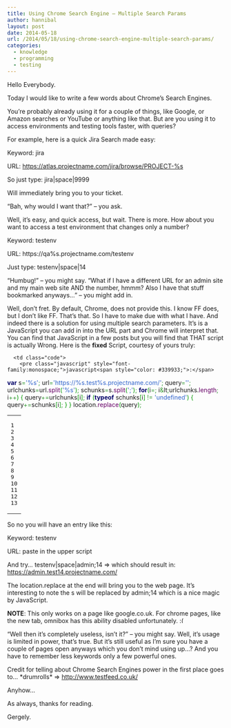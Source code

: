 ```yaml
---
title: Using Chrome Search Engine – Multiple Search Params
author: hannibal
layout: post
date: 2014-05-18
url: /2014/05/18/using-chrome-search-engine-multiple-search-params/
categories:
  - knowledge
  - programming
  - testing
---
```

Hello Everybody.

Today I would like to write a few words about Chrome&#8217;s Search Engines.

You&#8217;re probably already using it for a couple of things, like Google, or Amazon searches or YouTube or anything like that. But are you using it to access environments and testing tools faster, with queries?

<!--more-->

For example, here is a quick Jira Search made easy:

Keyword: jira
  
URL: https://atlas.projectname.com/jira/browse/PROJECT-%s

So just type: jira|space|9999

Will immediately bring you to your ticket.

&#8220;Bah, why would I want that?&#8221; &#8211; you ask.

Well, it&#8217;s easy, and quick access, but wait. There is more. How about you want to access a test environment that changes only a number?

Keyword: testenv
  
URL: https://qa%s.projectname.com/testenv

Just type: testenv|space|14

&#8220;Humbug!&#8221; &#8211; you might say. &#8220;What if I have a different URL for an admin site and my main web site AND the number, hmmm? Also I have that stuff bookmarked anyways&#8230;&#8221; &#8211; you might add in.

Well, don&#8217;t fret. By default, Chrome, does not provide this. I know FF does, but I don&#8217;t like FF. That&#8217;s that. So I have to make due with what I have. And indeed there is a solution for using multiple search parameters. It&#8217;s is a JavaScript you can add in into the URL part and Chrome will interpret that. You can find that JavaScript in a few posts but you will find that THAT script is actually Wrong. Here is the **fixed** Script, courtesy of yours truly:

<div class="wp_syntax">
  <table>
    <tr>
      <td class="line_numbers">
        <pre>1
2
3
4
5
6
7
8
9
10
11
12
13
</pre>
      </td>
      
      <td class="code">
        <pre class="javascript" style="font-family:monospace;">javascript<span style="color: #339933;">:</span>
<span style="color: #000066; font-weight: bold;">var</span> s<span style="color: #339933;">=</span><span style="color: #3366CC;">'%s'</span><span style="color: #339933;">;</span>
url<span style="color: #339933;">=</span><span style="color: #3366CC;">'https://%s.test%s.projectname.com/'</span><span style="color: #339933;">;</span>
query<span style="color: #339933;">=</span><span style="color: #3366CC;">''</span><span style="color: #339933;">;</span>
urlchunks<span style="color: #339933;">=</span>url.<span style="color: #660066;">split</span><span style="color: #009900;">&#40;</span><span style="color: #3366CC;">'%s'</span><span style="color: #009900;">&#41;</span><span style="color: #339933;">;</span>
schunks<span style="color: #339933;">=</span>s.<span style="color: #660066;">split</span><span style="color: #009900;">&#40;</span><span style="color: #3366CC;">';'</span><span style="color: #009900;">&#41;</span><span style="color: #339933;">;</span>
<span style="color: #000066; font-weight: bold;">for</span><span style="color: #009900;">&#40;</span>i<span style="color: #339933;">=</span><span style="color: #CC0000;"></span><span style="color: #339933;">;</span> i<span style="color: #339933;">&</span>lt<span style="color: #339933;">;</span>urlchunks.<span style="color: #660066;">length</span><span style="color: #339933;">;</span> i<span style="color: #339933;">++</span><span style="color: #009900;">&#41;</span> <span style="color: #009900;">&#123;</span>
	query<span style="color: #339933;">+=</span>urlchunks<span style="color: #009900;">&#91;</span>i<span style="color: #009900;">&#93;</span><span style="color: #339933;">;</span>
	<span style="color: #000066; font-weight: bold;">if</span> <span style="color: #009900;">&#40;</span><span style="color: #000066; font-weight: bold;">typeof</span> schunks<span style="color: #009900;">&#91;</span>i<span style="color: #009900;">&#93;</span> <span style="color: #339933;">!=</span> <span style="color: #3366CC;">'undefined'</span><span style="color: #009900;">&#41;</span> <span style="color: #009900;">&#123;</span>
		query<span style="color: #339933;">+=</span>schunks<span style="color: #009900;">&#91;</span>i<span style="color: #009900;">&#93;</span><span style="color: #339933;">;</span>
	<span style="color: #009900;">&#125;</span>
<span style="color: #009900;">&#125;</span>
location.<span style="color: #660066;">replace</span><span style="color: #009900;">&#40;</span>query<span style="color: #009900;">&#41;</span><span style="color: #339933;">;</span></pre>
      </td>
    </tr>
  </table>
</div>

So no you will have an entry like this:

Keyword: testenv
  
URL: paste in the upper script

And try&#8230; testenv|space|admin;14 => which should result in: https://admin.test14.projectname.com/

The location.replace at the end will bring you to the web page. It&#8217;s interesting to note the s will be replaced by admin;14 which is a nice magic by JavaScript.

**NOTE**: This only works on a page like google.co.uk. For chrome pages, like the new tab, omnibox has this ability disabled unfortunately. <img src="http://ramblingsofaswtester.com/wp-includes/images/smilies/frownie.png" alt=":(" class="wp-smiley" style="height: 1em; max-height: 1em;" />

&#8220;Well then it&#8217;s completely useless, isn&#8217;t it?&#8221; &#8211; you might say. Well, it&#8217;s usage is limited in power, that&#8217;s true. But it&#8217;s still useful as I&#8217;m sure you have a couple of pages open anyways which you don&#8217;t mind using up&#8230;? And you have to remember less keywords only a few powerful ones.

Credit for telling about Chrome Search Engines power in the first place goes to&#8230; \*drumrolls\* => <a href="http://www.testfeed.co.uk/" target="_blank">http://www.testfeed.co.uk/</a>

Anyhow&#8230;
  
As always, thanks for reading.
  
Gergely.
